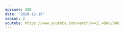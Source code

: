```yaml
---
episode: 268
date: "2020-12-19"
season: 2
youtube: https://www.youtube.com/watch?v=CE_4BKcVSU0
---
```

